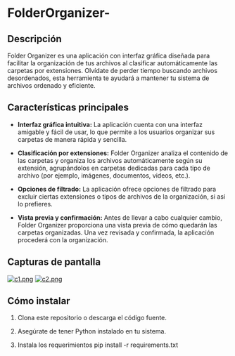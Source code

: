 # FolderOrganizer-


## Descripción

Folder Organizer es una aplicación con interfaz gráfica diseñada para facilitar la organización de tus archivos al clasificar automáticamente las carpetas por extensiones. Olvídate de perder tiempo buscando archivos desordenados, esta herramienta te ayudará a mantener tu sistema de archivos ordenado y eficiente.

## Características principales

- **Interfaz gráfica intuitiva:** La aplicación cuenta con una interfaz amigable y fácil de usar, lo que permite a los usuarios organizar sus carpetas de manera rápida y sencilla.

- **Clasificación por extensiones:** Folder Organizer analiza el contenido de las carpetas y organiza los archivos automáticamente según su extensión, agrupándolos en carpetas dedicadas para cada tipo de archivo (por ejemplo, imágenes, documentos, videos, etc.).


- **Opciones de filtrado:** La aplicación ofrece opciones de filtrado para excluir ciertas extensiones o tipos de archivos de la organización, si así lo prefieres.

- **Vista previa y confirmación:** Antes de llevar a cabo cualquier cambio, Folder Organizer proporciona una vista previa de cómo quedarán las carpetas organizadas. Una vez revisada y confirmada, la aplicación procederá con la organización.

## Capturas de pantalla

[![c1.png](https://i.postimg.cc/W3LVV3xZ/c1.png)](https://postimg.cc/2qwMFzkj)
[![c2.png](https://i.postimg.cc/44PDLB4V/c2.png)](https://postimg.cc/14g740q3)


<!-- Puedes agregar más capturas de pantalla según sea necesario -->

## Cómo instalar

1. Clona este repositorio o descarga el código fuente.

2. Asegúrate de tener Python instalado en tu sistema.

3. Instala los requerimientos
pip install -r requirements.txt

